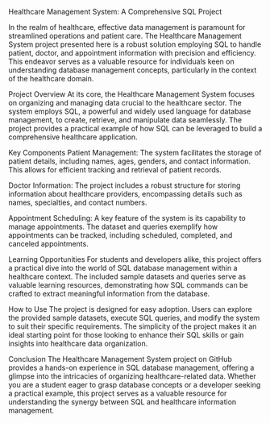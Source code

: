 Healthcare Management System: A Comprehensive SQL Project

In the realm of healthcare, effective data management is paramount for streamlined operations and patient care. The Healthcare Management System project presented here is a robust solution employing SQL to handle patient, doctor, and appointment information with precision and efficiency. This endeavor serves as a valuable resource for individuals keen on understanding database management concepts, particularly in the context of the healthcare domain.

Project Overview
At its core, the Healthcare Management System focuses on organizing and managing data crucial to the healthcare sector. The system employs SQL, a powerful and widely used language for database management, to create, retrieve, and manipulate data seamlessly. The project provides a practical example of how SQL can be leveraged to build a comprehensive healthcare application.

Key Components
Patient Management: The system facilitates the storage of patient details, including names, ages, genders, and contact information. This allows for efficient tracking and retrieval of patient records.

Doctor Information: The project includes a robust structure for storing information about healthcare providers, encompassing details such as names, specialties, and contact numbers.

Appointment Scheduling: A key feature of the system is its capability to manage appointments. The dataset and queries exemplify how appointments can be tracked, including scheduled, completed, and canceled appointments.

Learning Opportunities
For students and developers alike, this project offers a practical dive into the world of SQL database management within a healthcare context. The included sample datasets and queries serve as valuable learning resources, demonstrating how SQL commands can be crafted to extract meaningful information from the database.

How to Use
The project is designed for easy adoption. Users can explore the provided sample datasets, execute SQL queries, and modify the system to suit their specific requirements. The simplicity of the project makes it an ideal starting point for those looking to enhance their SQL skills or gain insights into healthcare data organization.

Conclusion
The Healthcare Management System project on GitHub provides a hands-on experience in SQL database management, offering a glimpse into the intricacies of organizing healthcare-related data. Whether you are a student eager to grasp database concepts or a developer seeking a practical example, this project serves as a valuable resource for understanding the synergy between SQL and healthcare information management.
